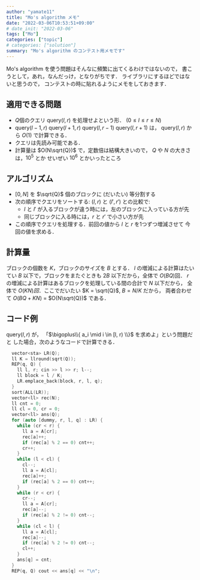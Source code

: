 ```yaml
---
author: "yamate11"
title: "Mo's algorithm メモ"
date: "2022-03-06T10:53:51+09:00"
# date_init: "2022-03-06"
tags: ["Mo"]
categories: ["topic"]
# categories: ["solution"]
summary: "Mo's algorithm のコンテスト用メモです"
---
```


Mo's algorithm を使う問題はそんなに頻繁に出てくるわけではないので，
書こうとして，あれ，なんだっけ，となりがちです．
ライブラリにするほどではないと思うので，
コンテストの時に貼れるようにメモをしておきます．

## 適用できる問題

* $Q$個のクエリ $\text{query}(l, r)$ を処理せよという形．
  ($0 \leq l \leq r \leq N$)
* $\text{query}(l - 1, r)$
  $\text{query}(l + 1, r)$
  $\text{query}(l, r - 1)$
  $\text{query}(l, r + 1)$ は，
  $\text{query}(l, r)$ から $O(1)$ で計算できる．
* クエリは先読み可能である．
* 計算量は $O(N\sqrt{Q})$ で，定数倍は結構大きいので，
  $Q$ や $N$ の大きさは，$10^5$ とか 
  せいぜい $10^6$ とかいったところ
  
## アルゴリズム

* $[0, N]$ を $\sqrt{Q}$ 個のブロックに (だいたい) 等分割する
* 次の順序でクエリをソートする: $(l, r)$ と $(l', r')$ との比較で:
  * $l$ と $l'$ が入るブロックが違う時には，左のブロックに入っている方が先
  * 同じブロックに入る時には，$r$ と $r'$ で小さい方が先
* この順序でクエリを処理する．前回の値から $l$ と $r$ を1つずつ増減させて
  今回の値を求める．
  
## 計算量

ブロックの個数を $K$，ブロックのサイズを $B$ とする．
$l$ の増減による計算はたいてい $B$ 以下で，ブロックをまたぐときも $2B$
以下だから，全体で $O(BQ)$回．
$r$ の増減による計算はあるブロックを処理している間の合計で $N$ 以下だから，
全体で $O(KN)回$．ここでだいたい $K = \sqrt{Q}$, $B = N / K$ だから，
両者合わせて $O(BQ + KN)$ = $O(N\sqrt{Q})$ である．

## コード例

$\text{query}(l, r)$ が，
「$\bigoplus\\{ a_i \mid i \in [l, r) \\}$ を求めよ」という問題だと
した場合，次のようなコードで計算できる．

```cpp
  vector<sta> LR(Q);
  ll K = llround(sqrt(Q));
  REP(q, Q) {
    ll l, r; cin >> l >> r; l--;
    ll block = l / K;
    LR.emplace_back(block, r, l, q);
  }
  sort(ALL(LR));
  vector<ll> rec(N);
  ll cnt = 0;
  ll cl = 0, cr = 0;
  vector<ll> ans(Q);
  for (auto [dummy, r, l, q] : LR) {
    while (cr < r) {
      ll a = A[cr];
      rec[a]++;
      if (rec[a] % 2 == 0) cnt++;
      cr++;
    }
    while (l < cl) {
      cl--;
      ll a = A[cl];
      rec[a]++;
      if (rec[a] % 2 == 0) cnt++;
    }
    while (r < cr) {
      cr--;
      ll a = A[cr];
      rec[a]--;
      if (rec[a] % 2 != 0) cnt--;
    }
    while (cl < l) {
      ll a = A[cl];
      rec[a]--;
      if (rec[a] % 2 != 0) cnt--;
      cl++;
    }
    ans[q] = cnt;
  }
  REP(q, Q) cout << ans[q] << "\n";
```
